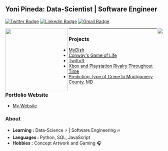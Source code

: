 ## Yoni Pineda: Data-Scientist | Software Engineer 
[![Twitter Badge](https://img.shields.io/badge/-YonayYo-1ca0f1?style=flat-square&logo=twitter&logoColor=white&link=https://twitter.com/YonayYo)](https://twitter.com/YonayYo)  [![Linkedin Badge](https://img.shields.io/badge/-YoniPineda-blue?style=flat-square&logo=Linkedin&logoColor=white&link=https://www.linkedin.com/in/yoni-pineda-8a43841a3/)](https://www.linkedin.com/in/yoni-pineda-8a43841a3/) [![Gmail Badge](https://img.shields.io/badge/-yonipineda1010@icloud.com-c14438?style=flat-square&logo=Gmail&logoColor=white&link=mailto:yonipineda1010@icloud.com)](mailto:yonipineda1010@icloud.com)

<img align='left' src='https://user-images.githubusercontent.com/5713670/87202985-820dcb80-c2b6-11ea-9f56-7ec461c497c3.gif' width='200"'>

<img align='right' src="https://github-readme-stats.vercel.app/api?username=Yonipineda&show_icons=true">

--- 
### Projects 
  - [MyDish](https://yonipineda.github.io/projects/MyDish/)
  - [Conway's Game of Life](https://yonipineda.github.io/projects/GameofLife/)
  - [Twittoff](https://yonipineda.github.io/projects/Twittoff/)
  - [Xbox and Playstation Rivalry Throughout Time](https://medium.com/@yonipineda1010/xbox-and-playstation-rivalry-throughout-time-5633470d85fc)
  - [Predicting Type of Crime In Montgomery County, MD](https://medium.com/@yonipineda1010/predicting-type-of-crime-in-montgomery-county-md-26a4b375948)
  
### Portfolio Website 
  - [My Website](https://yonipineda.github.io/)

### About

-  **Learning :** Data-Science :zap: | Software Engineering :fire:	
-  **Languages :** Python, SQL, JavaScript
-  **Hobbies :** Concept Artwork and Gaming :headphones:
